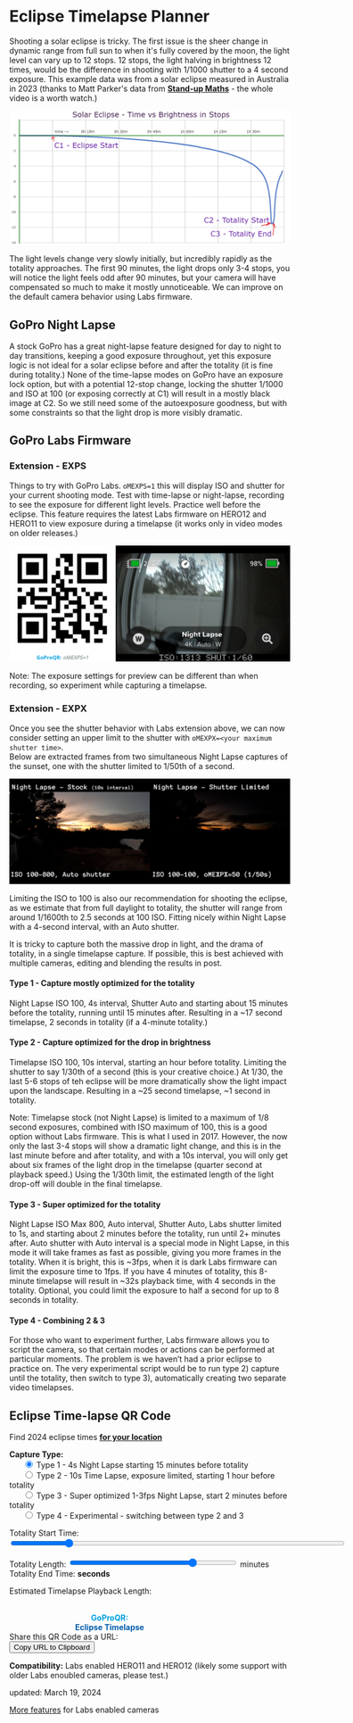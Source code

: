 # Eclipse Timelapse Planner

<script src="../../jquery.min.js"></script>
<script src="../../qrcodeborder.js"></script>
<script src="../../html2canvas.min.js"></script>
<style>
        #qrcode{
            width: 100%;
        }
        div{
            width: 100%;
            display: inline-block;
        }
</style>


Shooting a solar eclipse is tricky. The first issue is the sheer change in dynamic range from full sun to when it's fully covered by the moon, 
the light level can vary up to 12 stops. 12 stops, the light halving in brightness 12 times, would be the difference in shooting with 1/1000 shutter to a 4 second exposure. 
This example data was from a solar eclipse measured in Australia in 2023 (thanks to Matt Parker's data from [**Stand-up Maths**](https://youtu.be/IuUMxNfDfFY?si=iytXca2frHqOakOB&t=945) - the whole video is a worth watch.)

![stops.png](stops.png)

The light levels change very slowly initially, but incredibly rapidly as the totality approaches. The first 90 minutes, the light drops only 3-4 stops, you will notice the light 
feels odd after 90 minutes, but your camera will have compensated so much to make it mostly unnoticeable. We can improve on the default camera behavior using Labs firmware.

## GoPro Night Lapse
A stock GoPro has a great night-lapse feature designed for day to night to day transitions, keeping a good exposure throughout, yet this exposure logic is not ideal for a solar 
eclipse before and after the totality (it is fine during totality.) None of the time-lapse modes on GoPro have an exposure lock option, but with a potential 12-stop change, locking the 
shutter 1/1000 and ISO at 100 (or exposing correctly at C1) will result in a mostly black image at C2. So we still need some of the autoexposure goodness, but with some constraints 
so that the light drop is more visibly dramatic.  

## GoPro Labs Firmware

### Extension - EXPS
Things to try with GoPro Labs. ```oMEXPS=1``` this will display ISO and shutter for your current shooting mode. Test with time-lapse or night-lapse, recording to see the exposure 
for different light levels. Practice well before the eclipse. This feature requires the latest Labs firmware on HERO12 and HERO11 to view exposure during a timelapse 
(it works only in video modes on older releases.)  

![EXPS.png](EXPS.png)

Note: The exposure settings for preview can be different than when recording, so experiment while capturing a timelapse.  


### Extension - EXPX
Once you see the shutter behavior with Labs extension above, we can now consider setting an upper limit to the shutter with ```oMEXPX=<your maximum shutter time>```.  
Below are extracted frames from two simultaneous Night Lapse captures of the sunset, one with the shutter limited to 1/50th of a second.

![NightCompare.png](NightCompare.png)

Limiting the ISO to 100 is also our recommendation for shooting the eclipse, as we estimate that from full daylight to totality, the shutter will range from around 1/1600th to 2.5 seconds at 100 ISO. 
Fitting nicely within Night Lapse with a 4-second interval, with an Auto shutter.  

It is tricky to capture both the massive drop in light, and the drama of totality, in a single timelapse capture. If possible, this is best achieved with multiple cameras, 
editing and blending the results in post.

#### Type 1 - Capture mostly optimized for the totality
Night Lapse ISO 100, 4s interval, Shutter Auto and starting about 15 minutes before the totality, running until 15 minutes after. 
Resulting in a ~17 second timelapse, 2 seconds in totality (if a 4-minute totality.)  

#### Type 2 - Capture optimized for the drop in brightness
Timelapse ISO 100, 10s interval, starting an hour before totality. Limiting the shutter to say 1/30th of a second 
(this is your creative choice.) At 1/30, the last 5-6 stops of teh eclipse will be more dramatically show the light impact upon the landscape. Resulting in a ~25 second timelapse, ~1 second in totality.

Note: Timelapse stock (not Night Lapse) is limited to a maximum of 1/8 second exposures, combined with ISO maximum of 100, this is a good option without Labs firmware. 
This is what I used in 2017. However, the now only the last 3-4 stops will show a dramatic light change, and this is in the last minute before and after totality, 
and with a 10s interval, you will only get about six frames of the light drop in the timelapse (quarter second at playback speed.)  Using the 1/30th limit, the estimated 
length of the light drop-off will double in the final timelapse.  

#### Type 3 - Super optimized for the totality
Night Lapse ISO Max 800, Auto interval, Shutter Auto, Labs shutter limited to 1s, and starting about 2 minutes 
before the totality, run until 2+ minutes after. Auto shutter with Auto interval is a special mode in Night Lapse, in this mode it will take frames as fast as possible, 
giving you more frames in the totality. When it is bright, this is ~3fps, when it is dark Labs firmware can limit the exposure time to 1fps. If you have 4 minutes of totality, 
this 8-minute timelapse will result in ~32s playback time, with 4 seconds in the totality. Optional, you could limit the exposure to half a second for up to 8 seconds in totality.

#### Type 4 - Combining 2 & 3
For those who want to experiment further, Labs firmware allows you to script the camera, so that certain modes or actions can be performed at particular moments. 
The problem is we haven’t had a prior eclipse to practice on. The very experimental script would be to run type 2) capture until the totality, then switch to type 3), automatically 
creating two separate video timelapses. 

## Eclipse Time-lapse QR Code

Find 2024 eclipse times [**for your location**](https://nso.edu/for-public/eclipse-map-2024/)

<div id="eTYPE"><b>Capture Type:</b><br>
  &nbsp;&nbsp;&nbsp;&nbsp;&nbsp;&nbsp;<input type="radio" id="type1" name="type" value="1" checked> <label for="type1">Type 1 - 4s Night Lapse starting 15 minutes before totality</label><br>
  &nbsp;&nbsp;&nbsp;&nbsp;&nbsp;&nbsp;<input type="radio" id="type2" name="type" value="2" > <label for="type2">Type 2 - 10s Time Lapse, exposure limited, starting 1 hour before totality</label><br>
  &nbsp;&nbsp;&nbsp;&nbsp;&nbsp;&nbsp;<input type="radio" id="type3" name="type" value="3" > <label for="type3">Type 3 - Super optimized 1-3fps Night Lapse, start 2 minutes before totality</label><br>
  &nbsp;&nbsp;&nbsp;&nbsp;&nbsp;&nbsp;<input type="radio" id="type4" name="type" value="4" > <label for="type4">Type 4 - Experimental - switching between type 2 and 3</label>
</div>

Totality Start Time: <input type="range" style="width: 600px;" id="tlstrt" name="tlstrt" min="720" max="1080" value="780"><label for="tlstrt"></label> <b id="starttext"></b>

Totality Length: <input type="range" style="width: 300px;" id="tlend" name="tlend" min="1" max="5" value="4"><label for="tlend"></label> <b id="lentext"></b> minutes &nbsp;&nbsp; Totality End Time: <b id="endtext"> seconds</b>

Estimated Timelapse Playback Length: <b id="tllen"></b>
 
<div id="qrcode_txt" style="width: 360px">
  <center>
  <div id="qrcode"></div><br>
  <b><font color="#009FDF">GoProQR:</font></b> <em id="qrtext"></em><br>
  <b><font color="#005CAC">Eclipse Timelapse</font></b>
  </center>
</div>
<br>
Share this QR Code as a URL: <small id="urltext"></small><br>
<button id="copyBtn">Copy URL to Clipboard</button>
      
**Compatibility:** Labs enabled HERO11 and HERO12 (likely some support with older Labs enoubled cameras, please test.) 

updated: March 19, 2024

[More features](..) for Labs enabled cameras

<script>
var once = true;
var qrcode;
var cmd = "mPdP!60SQ!1R";
var clipcopy = "";
var lasttimecmd = "";
var changed = false;

function makeQR() 
{	
  if(once === true)
  {
    qrcode = new QRCode(document.getElementById("qrcode"), 
    {
      text : "!oMBURN=\"\"",
      width : 360,
      height : 360,
      correctLevel : QRCode.CorrectLevel.M
    });
    once = false;
  }
}

function checkTime(i) {
    if (i < 10) {i = "0" + i;}  // add zero in front of numbers < 10
    return i;
}

function pad(num, size) {
    var s = num+"";
    while (s.length < size) s = "0" + s;
    return s;
}


function dcmd(cmd, id) {
    var x;
	if(document.getElementById(id) !== null)
	{
		x = document.getElementById(id).checked;
		if( x === true)
			cmd = cmd + document.getElementById(id).value;
	}
	else
	{
		for (i = 1; i < 15; i++) { 
			var newid = id+i;
			if(document.getElementById(newid) !== null)
			{
				x = document.getElementById(newid).checked;
				if( x === true)
					cmd = cmd + document.getElementById(newid).value;
			}
		}
	}
	return cmd;
}


function dval(id) {
    var x;
	var val = "";
	{
		for (i = 1; i < 15; i++) { 
			var newid = id+i;
			if(document.getElementById(newid) !== null)
			{
				x = document.getElementById(newid).checked;
				if( x === true)
					val = document.getElementById(newid).value;
			}
		}
	}
	return val;
}




function timeLoop()
{
  if(document.getElementById("tlstrt") !== null)
  {
	var start = parseInt(document.getElementById("tlstrt").value);
	var startmins = start;
	var caplen = parseInt(document.getElementById("tlend").value);
	var endmins = startmins + caplen;
	var playlen = 0;
	if(endmins >= 1440)
		endmins -= 1440;
		
	var starthourstime;
	var startminstime;	
	var endhourstime;
	var endminstime;
		
	starthourstime = Math.trunc(startmins / 60);
	startminstime = startmins - starthourstime * 60;	
	
	endhourstime = Math.trunc(endmins / 60);
	endminstime = endmins - endhourstime * 60;
		
	var stxt = pad(starthourstime, 2) + ":" + pad(startminstime, 2);
	var etxt = pad(endhourstime, 2) + ":" + pad(endminstime, 2);

	var type = dcmd("","type"); 
	if(type == "1")
	{
		startmins -= 15;
		starthourstime = Math.trunc(startmins / 60);
		startminstime = startmins - starthourstime * 60;	
		
		endmins += 15;
		endhourstime = Math.trunc(endmins / 60);
		endminstime = endmins - endhourstime * 60;
		
		var stime = pad(starthourstime, 2) + ":" + pad(startminstime, 2);
		var etime = pad(endhourstime, 2) + ":" + pad(endminstime, 2);
	
		cmd = "\"Type1\"" + "!" + stime + "N" + "mNLp.4eAr5tb1w55i1M1sM!S!" + etime + "E";
		
		playlen = (endmins - startmins)*60/4/30;
	} 
	else if(type == "2")
	{
		startmins -= 60;
		starthourstime = Math.trunc(startmins / 60);
		startminstime = startmins - starthourstime * 60;	
		
		endmins += 60;
		endhourstime = Math.trunc(endmins / 60);
		endminstime = endmins - endhourstime * 60;
		
		var stime = pad(starthourstime, 2) + ":" + pad(startminstime, 2);
		var etime = pad(endhourstime, 2) + ":" + pad(endminstime, 2);
	
		cmd = "\"Type2\"" + "!" + stime + "N" + "mTp.10r5tb1w55i1M1sMoMEXPX=30!S!" + etime + "EoMEXPX=0";
		
		playlen = (endmins - startmins)*60/10/30;
	} 
	else if(type == "3")
	{
		startmins -= 2;
		starthourstime = Math.trunc(startmins / 60);
		startminstime = startmins - starthourstime * 60;	
		
		endmins += 2;
		endhourstime = Math.trunc(endmins / 60);
		endminstime = endmins - endhourstime * 60;
		
		var stime = pad(starthourstime, 2) + ":" + pad(startminstime, 2);
		var etime = pad(endhourstime, 2) + ":" + pad(endminstime, 2);
	
		cmd = "\"Type3\"" + "!" + stime + "N" + "mNLpeAr5tb1w55i8M1sMoMEXPX=1!S!" + etime + "EoMEXPX=0";
		
		playlen = ((endmins - startmins - caplen)*60*3 + caplen)/30;
	}
	else	
	{
		starthourstime = Math.trunc(startmins / 60);
		startminstime = startmins - starthourstime * 60;	
		
		var etime1 = pad(starthourstime, 2) + ":" + pad(startminstime, 2);
		
		startmins -= 60;
		starthourstime = Math.trunc(startmins / 60);
		startminstime = startmins - starthourstime * 60;	
		
		endmins += 15;
		endhourstime = Math.trunc(endmins / 60);
		endminstime = endmins - endhourstime * 60;
		
		var stime = pad(starthourstime, 2) + ":" + pad(startminstime, 2);
		var etime2 = pad(endhourstime, 2) + ":" + pad(endminstime, 2);
	
		cmd = "\"Type4\"" + "!" + stime + "N" + "mNLp.10r5tb1w55i1M1sMoMEXPX=30!S!" + etime1 + "EoMEXPX=1peAi8M1sMoMEXPX=1!S!" + etime2 + "EoMEXPX=0";
		
		playlen = ((60)*60/10 + (15)*60*3 + caplen)/30;
	}
	
	document.getElementById("starttext").innerHTML = stxt;
	document.getElementById("endtext").innerHTML = etxt;
	document.getElementById("lentext").innerHTML = caplen;
	document.getElementById("tllen").innerHTML = playlen;
  }
  
  qrcode.clear(); 
  qrcode.makeCode(cmd);
  
  
  if(cmd != lasttimecmd)
  {
	changed = true;
	lasttimecmd = cmd;
  }
	
  if(changed === true)
  {
	document.getElementById("qrtext").innerHTML = cmd;
	clipcopy = "https://gopro.github.io/labs/control/set/?cmd=" + cmd + "&title=Eclipse%20Timelapse";
	document.getElementById("urltext").innerHTML = clipcopy;
	changed = false;
  }
  
  var t = setTimeout(timeLoop, 100);
}

function myReloadFunction() {
  location.reload();
}


async function copyImageToClipboard() {
    html2canvas(document.querySelector("#qrcode_txt")).then(canvas => canvas.toBlob(blob => navigator.clipboard.write([new ClipboardItem({'image/png': blob})])));
}
async function copyTextToClipboard(text) {
	try {
		await navigator.clipboard.writeText(text);
	} catch(err) {
		alert('Error in copying text: ', err);
	}
}

function setupButtons() {	
    document.getElementById("copyBtn").onclick = function() { 
        copyTextToClipboard(clipcopy);
	};
}

makeQR();
setupButtons();
timeLoop();

</script>
